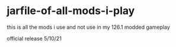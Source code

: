 # jarfile-of-all-mods-i-play
this is all the mods i use and not use in my 126.1 modded gameplay

official release
5/10/21
